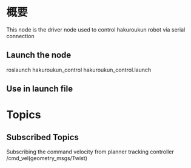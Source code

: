 # 概要
This node is the driver node used to control hakuroukun robot via serial connection

## Launch the node
roslaunch hakuroukun_control hakuroukun_control.launch

## Use in launch file
<include file="$(find hakuroukun_control)/launch/hakuroukun_control.launch">
    <arg name="port" value="$(arg port)"/>
    <arg name="baud_rate" value="$(arg baud_rate)"/>
    <arg name="controller_rate" value="$(arg controller_rate)"/>
</include>


# Topics
## Subscribed Topics
Subscribing the command velocity from planner tracking controller
/cmd_vel(geometry_msgs/Twist) 


